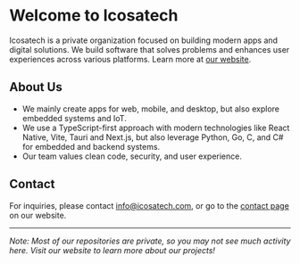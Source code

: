 # Welcome to Icosatech

Icosatech is a private organization focused on building modern apps and digital solutions. We build software that solves problems and enhances user experiences across various platforms. Learn more at [our website](https://icosatech.com).

## About Us

- We mainly create apps for web, mobile, and desktop, but also explore embedded systems and IoT.
- We use a TypeScript-first approach with modern technologies like React Native, Vite, Tauri and Next.js, but also leverage Python, Go, C, and C# for embedded and backend systems.
- Our team values clean code, security, and user experience.

## Contact

For inquiries, please contact info@icosatech.com, or go to the [contact page](https://icosatech.com/contact) on our website.

---

_Note: Most of our repositories are private, so you may not see much activity here. Visit our website to learn more about our projects!_
